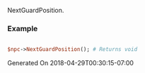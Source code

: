 NextGuardPosition.
### Example

```perl

$npc->NextGuardPosition(); # Returns void
```


Generated On 2018-04-29T00:30:15-07:00